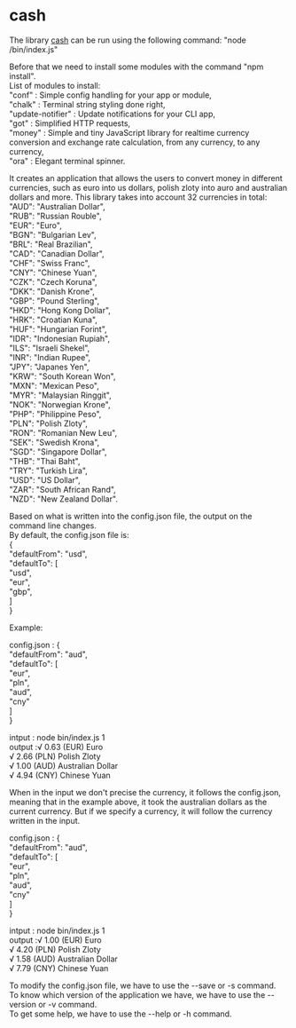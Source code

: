 # cash
The library [cash](./cash) can be run using the following command:
"node /bin/index.js"

Before that we need to install some modules with the command "npm install".  
List of modules to install:  
"conf" : Simple config handling for your app or module,  
"chalk" : Terminal string styling done right,  
"update-notifier" : Update notifications for your CLI app,  
"got" : Simplified HTTP requests,  
"money" : Simple and tiny JavaScript library for realtime currency conversion and   exchange rate calculation, from any currency, to any currency,  
"ora" : Elegant terminal spinner.  


It creates an application that allows the users to convert money in different currencies, such as euro into us dollars, polish zloty into auro and australian dollars and more.   This library takes into account 32 currencies in total:  
"AUD": "Australian Dollar",  
"RUB": "Russian Rouble",  
"EUR": "Euro",  
"BGN": "Bulgarian Lev",  
"BRL": "Real Brazilian",  
"CAD": "Canadian Dollar",  
"CHF": "Swiss Franc",  
"CNY": "Chinese Yuan",  
"CZK": "Czech Koruna",  
"DKK": "Danish Krone",  
"GBP": "Pound Sterling",  
"HKD": "Hong Kong Dollar",  
"HRK": "Croatian Kuna",  
"HUF": "Hungarian Forint",  
"IDR": "Indonesian Rupiah",  
"ILS": "Israeli Shekel",  
"INR": "Indian Rupee",  
"JPY": "Japanes Yen",  
"KRW": "South Korean Won",  
"MXN": "Mexican Peso",  
"MYR": "Malaysian Ringgit",  
"NOK": "Norwegian Krone",  
"PHP": "Philippine Peso",  
"PLN": "Polish Zloty",  
"RON": "Romanian New Leu",  
"SEK": "Swedish Krona",  
"SGD": "Singapore Dollar",  
"THB": "Thai Baht",  
"TRY": "Turkish Lira",  
"USD": "US Dollar",  
"ZAR": "South African Rand",  
"NZD": "New Zealand Dollar".  

Based on what is written into the config.json file, the output on the command line changes.  
By default, the config.json file is:  
{  
  "defaultFrom": "usd",  
	"defaultTo": [  
	  "usd",  
	  "eur",  
	  "gbp",  
	]  
}  

Example:  

config.json : {  
	               "defaultFrom": "aud",  
	               "defaultTo": [  
		               "eur",  
		               "pln",  
		               "aud",  
		               "cny"  
	               ]  
              }  

intput : node bin/index.js 1  
output :√ 0.63 (EUR) Euro  
        √ 2.66 (PLN) Polish Zloty  
        √ 1.00 (AUD) Australian Dollar  
        √ 4.94 (CNY) Chinese Yuan  

When in the input we don't precise the currency, it follows the config.json, meaning that in the example above, it took the australian dollars as the current currency. But if we specify a currency, it will follow the currency written in the input.  

config.json : {  
	               "defaultFrom": "aud",  
	               "defaultTo": [  
		               "eur",  
		               "pln",  
		               "aud",  
		               "cny"  
	               ]  
              }  

intput : node bin/index.js 1  
output :√ 1.00 (EUR) Euro  
        √ 4.20 (PLN) Polish Zloty  
        √ 1.58 (AUD) Australian Dollar  
        √ 7.79 (CNY) Chinese Yuan  


To modify the config.json file, we have to use the --save or -s command.  
To know which version of the application we have, we have to use the --version or -v command.  
To get some help, we have to use the --help or -h command.  
